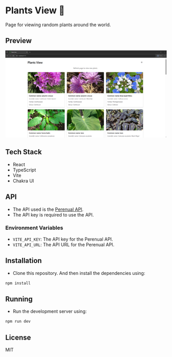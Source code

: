 # Plants View 🌿

Page for viewing random plants around the world.

## Preview

![Preview](./docs/preview.png)

## Tech Stack

- React
- TypeScript
- Vite
- Chakra UI

## API

- The API used is the [Perenual API](https://perenual.com/).
- The API key is required to use the API.

### Environment Variables

- `VITE_API_KEY`: The API key for the Perenual API.
- `VITE_API_URL`: The API URL for the Perenual API.

## Installation

- Clone this repository. And then install the dependencies using:

```bash
npm install
```

## Running

- Run the development server using:

```bash
npm run dev
```

## License

MIT

